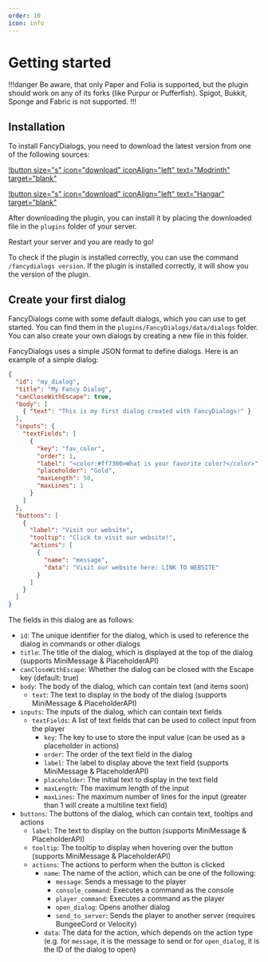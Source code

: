 ```yaml
---
order: 10
icon: info
---
```

# Getting started

!!!danger
Be aware, that only Paper and Folia is supported, but the plugin should work on any of its forks (like Purpur or Pufferfish). Spigot, Bukkit, Sponge and Fabric is not supported.
!!!

## Installation

To install FancyDialogs, you need to download the latest version from one of the following sources:

[!button size="s" icon="download" iconAlign="left" text="Modrinth" target="blank"](https://modrinth.com/plugin/fancydialogs/versions)

[!button size="s" icon="download" iconAlign="left" text="Hangar" target="blank"](https://hangar.papermc.io/Oliver/FancyDialogs/versions)

After downloading the plugin, you can install it by placing the downloaded file in the `plugins` folder of your server.

Restart your server and you are ready to go!

To check if the plugin is installed correctly, you can use the command `/fancydialogs version`. If the plugin is installed correctly, it will show you the version of the plugin.

## Create your first dialog

FancyDialogs come with some default dialogs, which you can use to get started. You can find them in the `plugins/FancyDialogs/data/dialogs` folder. 
You can also create your own dialogs by creating a new file in this folder.

FancyDialogs uses a simple JSON format to define dialogs. Here is an example of a simple dialog:

```json
{
  "id": "my_dialog",
  "title": "My Fancy Dialog",
  "canCloseWithEscape": true,
  "body": [
    { "text": "This is my first dialog created with FancyDialogs!" }
  ],
  "inputs": {
    "textFields": [
      {
        "key": "fav_color",
        "order": 1,
        "label": "<color:#ff7300>What is your favorite color?</color>",
        "placeholder": "Gold",
        "maxLength": 50,
        "maxLines": 1
      }
    ]
  },
  "buttons": [
    {
      "label": "Visit our website",
      "tooltip": "Click to visit our website!",
      "actions": [
        {
          "name": "message",
          "data": "Visit our website here: LINK TO WEBSITE"
        }
      ]
    }
  ]
}
```

The fields in this dialog are as follows:

- `id`: The unique identifier for the dialog, which is used to reference the dialog in commands or other dialogs
- `title`: The title of the dialog, which is displayed at the top of the dialog (supports MiniMessage & PlaceholderAPI)
- `canCloseWithEscape`: Whether the dialog can be closed with the Escape key (default: true)
- `body`: The body of the dialog, which can contain text (and items soon)
  - `text`: The text to display in the body of the dialog (supports MiniMessage & PlaceholderAPI)
- `inputs`: The inputs of the dialog, which can contain text fields
  - `textFields`: A list of text fields that can be used to collect input from the player
    - `key`: The key to use to store the input value (can be used as a placeholder in actions)
    - `order`: The order of the text field in the dialog
    - `label`: The label to display above the text field (supports MiniMessage & PlaceholderAPI)
    - `placeholder`: The initial text to display in the text field
    - `maxLength`: The maximum length of the input
    - `maxLines`: The maximum number of lines for the input (greater than 1 will create a multiline text field)
- `buttons`: The buttons of the dialog, which can contain text, tooltips and actions
  - `label`: The text to display on the button (supports MiniMessage & PlaceholderAPI)
  - `tooltip`: The tooltip to display when hovering over the button (supports MiniMessage & PlaceholderAPI)
  - `actions`: The actions to perform when the button is clicked
    - `name`: The name of the action, which can be one of the following:
      - `message`: Sends a message to the player
      - `console_command`: Executes a command as the console
      - `player_command`: Executes a command as the player
      - `open_dialog`: Opens another dialog
      - `send_to_server`: Sends the player to another server (requires BungeeCord or Velocity)
    - `data`: The data for the action, which depends on the action type (e.g. for `message`, it is the message to send or for `open_dialog`, it is the ID of the dialog to open)